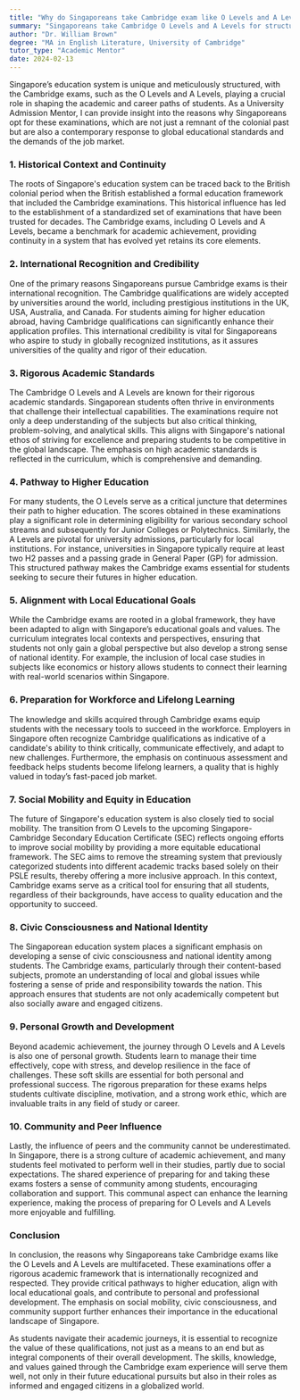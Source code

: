 ```yaml
---
title: "Why do Singaporeans take Cambridge exam like O Levels and A Levels?"
summary: "Singaporeans take Cambridge O Levels and A Levels for structured education, global standards, and career readiness, reflecting historical and modern needs."
author: "Dr. William Brown"
degree: "MA in English Literature, University of Cambridge"
tutor_type: "Academic Mentor"
date: 2024-02-13
---
```


Singapore’s education system is unique and meticulously structured, with the Cambridge exams, such as the O Levels and A Levels, playing a crucial role in shaping the academic and career paths of students. As a University Admission Mentor, I can provide insight into the reasons why Singaporeans opt for these examinations, which are not just a remnant of the colonial past but are also a contemporary response to global educational standards and the demands of the job market.

### 1. **Historical Context and Continuity**

The roots of Singapore's education system can be traced back to the British colonial period when the British established a formal education framework that included the Cambridge examinations. This historical influence has led to the establishment of a standardized set of examinations that have been trusted for decades. The Cambridge exams, including O Levels and A Levels, became a benchmark for academic achievement, providing continuity in a system that has evolved yet retains its core elements.

### 2. **International Recognition and Credibility**

One of the primary reasons Singaporeans pursue Cambridge exams is their international recognition. The Cambridge qualifications are widely accepted by universities around the world, including prestigious institutions in the UK, USA, Australia, and Canada. For students aiming for higher education abroad, having Cambridge qualifications can significantly enhance their application profiles. This international credibility is vital for Singaporeans who aspire to study in globally recognized institutions, as it assures universities of the quality and rigor of their education.

### 3. **Rigorous Academic Standards**

The Cambridge O Levels and A Levels are known for their rigorous academic standards. Singaporean students often thrive in environments that challenge their intellectual capabilities. The examinations require not only a deep understanding of the subjects but also critical thinking, problem-solving, and analytical skills. This aligns with Singapore's national ethos of striving for excellence and preparing students to be competitive in the global landscape. The emphasis on high academic standards is reflected in the curriculum, which is comprehensive and demanding.

### 4. **Pathway to Higher Education**

For many students, the O Levels serve as a critical juncture that determines their path to higher education. The scores obtained in these examinations play a significant role in determining eligibility for various secondary school streams and subsequently for Junior Colleges or Polytechnics. Similarly, the A Levels are pivotal for university admissions, particularly for local institutions. For instance, universities in Singapore typically require at least two H2 passes and a passing grade in General Paper (GP) for admission. This structured pathway makes the Cambridge exams essential for students seeking to secure their futures in higher education.

### 5. **Alignment with Local Educational Goals**

While the Cambridge exams are rooted in a global framework, they have been adapted to align with Singapore’s educational goals and values. The curriculum integrates local contexts and perspectives, ensuring that students not only gain a global perspective but also develop a strong sense of national identity. For example, the inclusion of local case studies in subjects like economics or history allows students to connect their learning with real-world scenarios within Singapore.

### 6. **Preparation for Workforce and Lifelong Learning**

The knowledge and skills acquired through Cambridge exams equip students with the necessary tools to succeed in the workforce. Employers in Singapore often recognize Cambridge qualifications as indicative of a candidate's ability to think critically, communicate effectively, and adapt to new challenges. Furthermore, the emphasis on continuous assessment and feedback helps students become lifelong learners, a quality that is highly valued in today’s fast-paced job market.

### 7. **Social Mobility and Equity in Education**

The future of Singapore's education system is also closely tied to social mobility. The transition from O Levels to the upcoming Singapore-Cambridge Secondary Education Certificate (SEC) reflects ongoing efforts to improve social mobility by providing a more equitable educational framework. The SEC aims to remove the streaming system that previously categorized students into different academic tracks based solely on their PSLE results, thereby offering a more inclusive approach. In this context, Cambridge exams serve as a critical tool for ensuring that all students, regardless of their backgrounds, have access to quality education and the opportunity to succeed.

### 8. **Civic Consciousness and National Identity**

The Singaporean education system places a significant emphasis on developing a sense of civic consciousness and national identity among students. The Cambridge exams, particularly through their content-based subjects, promote an understanding of local and global issues while fostering a sense of pride and responsibility towards the nation. This approach ensures that students are not only academically competent but also socially aware and engaged citizens.

### 9. **Personal Growth and Development**

Beyond academic achievement, the journey through O Levels and A Levels is also one of personal growth. Students learn to manage their time effectively, cope with stress, and develop resilience in the face of challenges. These soft skills are essential for both personal and professional success. The rigorous preparation for these exams helps students cultivate discipline, motivation, and a strong work ethic, which are invaluable traits in any field of study or career.

### 10. **Community and Peer Influence**

Lastly, the influence of peers and the community cannot be underestimated. In Singapore, there is a strong culture of academic achievement, and many students feel motivated to perform well in their studies, partly due to social expectations. The shared experience of preparing for and taking these exams fosters a sense of community among students, encouraging collaboration and support. This communal aspect can enhance the learning experience, making the process of preparing for O Levels and A Levels more enjoyable and fulfilling.

### Conclusion

In conclusion, the reasons why Singaporeans take Cambridge exams like the O Levels and A Levels are multifaceted. These examinations offer a rigorous academic framework that is internationally recognized and respected. They provide critical pathways to higher education, align with local educational goals, and contribute to personal and professional development. The emphasis on social mobility, civic consciousness, and community support further enhances their importance in the educational landscape of Singapore.

As students navigate their academic journeys, it is essential to recognize the value of these qualifications, not just as a means to an end but as integral components of their overall development. The skills, knowledge, and values gained through the Cambridge exam experience will serve them well, not only in their future educational pursuits but also in their roles as informed and engaged citizens in a globalized world.
    
